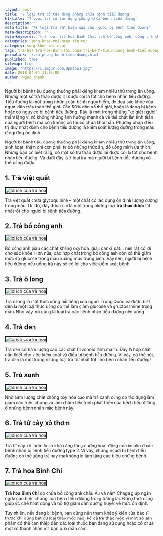 ```yaml
---
layout: post
title: "7 loại trà có tác dụng phòng chữa bệnh tiểu đường"
h1-title: "7 loại trà có tác dụng phòng chữa bệnh tiểu đường"
description: ""
meta-title: "7+ loại trà rất hiệu quả cho người bị bệnh tiểu đường"
meta-description: ""
meta-keywords: "trà hoa, trà hoa Bình Chi, trà bồ công anh, uống trà chữa bệnh, trà thảo dược, tiểu đường"
categories: song-khoe-moi-ngay tin-tuc
category: song-khoe-moi-ngay
tags: trà-hoa trà-hoa-Bình-Chi chua-tri-benh-tieu-duong bệnh-tiểu-đường
permalink: "/tra-phong-benh-tieu-duong.html"
published: true
sitemap: true
image: "https://i.imgur.com/QpWtow1.jpg"
date: 2018-04-04 11:05:00
author: Ngọc Thanh
---
```


Người bị bệnh tiểu đường thường phải kiêng khem nhiều thứ trong ăn uống. Nhưng một số trà thảo dược lại được coi là tốt cho bệnh nhân tiểu đường.
Tiểu đường là một trong những căn bệnh nguy hiểm, đe dọa sức khỏe của người dân trên toàn thế giới. Gần 50% dân số thế giới, hoặc là đang bị bệnh hoặc có nguy cơ bị bệnh tiểu đường. Đây là một trong những “kẻ giết người” thầm lặng vì nó không những ảnh hưởng mạnh cả về thể chất lẫn tinh thần của người bệnh mà còn không có thuốc chữa khỏi hẳn. Phương pháp điều trị duy nhất dành cho bệnh tiểu đường là kiểm soát lượng đường trong máu ở ngưỡng ổn định.

Người bị bệnh tiểu đường thường phải kiêng khem nhiều thứ trong ăn uống, sinh hoạt, thậm chí còn phải từ bỏ những thức ăn, đồ uống mình ưa thích.
Nhưng bạn có biết rằng, có một số trà thảo dược lại được coi là tốt cho bệnh nhân tiểu đường. Và dưới đây là 7 loại trà mà người bị bệnh tiểu đường có thể uống được.

## 1. Trà việt quất

<img  src="https://i.imgur.com/64VnonY.jpg" alt="lợi ích của trà hoa" class="image_fade responsive-img lazy" border="2">

Trà việt quất chứa glycoquinine – một chất có tác dụng ổn định lượng đường trong máu. Do đó, đây được coi là một trong những loại **trà thảo dược** tốt nhất tốt cho người bị bệnh tiểu đường.

## 2. Trà bồ công anh

<img  src="https://i.imgur.com/sceYXUe.jpg" alt="lợi ích của trà hoa" class="image_fade responsive-img lazy" border="2">

Bồ công anh giàu các chất kháng oxy hóa, giàu canxi, sắt… nên rất có lợi cho sức khỏe. Hơn nữa, các hợp chất trong bồ công anh còn có thể giảm mức độ glucose trong máu xuống mức trung bình. Vậy nên, người bị bệnh tiểu đường nếu uống trà này sẽ có lợi cho việc kiểm soát bệnh.

## 3. Trà ô long

<img  src="https://i.imgur.com/e4SOE8F.jpg" alt="lợi ích của trà hoa" class="image_fade responsive-img lazy" border="2">

Trà ô long là một thức uống nổi tiếng của người Trung Quốc và được biết đến là một loại thức uống có thể làm giảm glucose và gructosamine trong máu. Nhờ vậy, nó cũng là loại trà các bệnh nhân tiểu đường nên uống.

## 4. Trà đen

<img  src="https://i.imgur.com/EnV4466.jpg" alt="lợi ích của trà hoa" class="image_fade responsive-img lazy" border="2">

Trà đen có hàm lượng cao các chất flavonoid lành mạnh. Đây là hợp chất cần thiết cho việc kiểm soát và điều trị bệnh tiểu đường. Vì vậy, có thể nói, trà đen là một trong những loại trà tốt nhất tốt cho bệnh nhân tiểu đường!

## 5. Trà xanh

<img  src="https://i.imgur.com/ft6P7yY.jpg" alt="lợi ích của trà hoa" class="image_fade responsive-img lazy" border="2">

Nhờ hàm lượng chất chống oxy hóa cao mà trà xanh cũng có tác dụng làm giảm các triệu chứng và làm chậm tiến trình phát triển của bệnh tiểu đường ở những bệnh nhân mắc bệnh này.

## 6. Trà từ cây xô thơm

<img  src="https://i.imgur.com/UxqOXwi.jpg" alt="lợi ích của trà hoa" class="image_fade responsive-img lazy" border="2">

Trà từ cây xô thơm là có khả năng tăng cường hoạt động của insulin ở các bệnh nhân bị bệnh tiểu đường type 2. Vì vậy, những người bị bệnh tiểu đường có thể uống trà này mà không lo làm tăng các triệu chứng bệnh.

## 7. Trà hoa Bình Chi

<img  src="https://i.imgur.com/QpWtow1.jpg" alt="lợi ích của trà hoa" class="image_fade responsive-img lazy" border="2">

**Trà hoa Bình Chi** có chứa bồ công anh châu Âu và nấm Chaga giúp ngăn ngừa các biến chứng của bệnh tiểu đường trong tương lai. Đồng thời cũng giúp ức chế hoạt động và hỗ trợ giảm dần đường huyết về mức ổn định.

Tuy nhiên, nếu đang bị bệnh, bạn cũng nên tham khảo ý kiến của bác sĩ trước khi dùng bất cứ loại thảo mộc nào, kể cả trà thảo mộc vì một số sản phẩm có thể can thiệp đến các loại thuốc bạn đang sử dụng hoặc có chứa một số thành phần mà bạn quá mẫn cảm.
